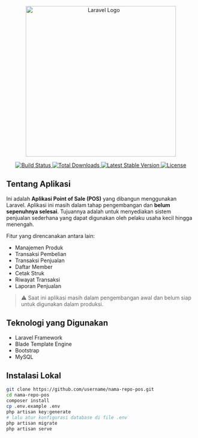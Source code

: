 <p align="center">
  <a href="https://laravel.com" target="_blank">
    <img src="https://raw.githubusercontent.com/laravel/art/master/logo-lockup/5%20SVG/2%20CMYK/1%20Full%20Color/laravel-logolockup-cmyk-red.svg" width="400" alt="Laravel Logo">
  </a>
</p>

<p align="center">
  <a href="https://github.com/laravel/framework/actions">
    <img src="https://github.com/laravel/framework/workflows/tests/badge.svg" alt="Build Status">
  </a>
  <a href="https://packagist.org/packages/laravel/framework">
    <img src="https://img.shields.io/packagist/dt/laravel/framework" alt="Total Downloads">
  </a>
  <a href="https://packagist.org/packages/laravel/framework">
    <img src="https://img.shields.io/packagist/v/laravel/framework" alt="Latest Stable Version">
  </a>
  <a href="https://packagist.org/packages/laravel/framework">
    <img src="https://img.shields.io/packagist/l/laravel/framework" alt="License">
  </a>
</p>

## Tentang Aplikasi

Ini adalah **Aplikasi Point of Sale (POS)** yang dibangun menggunakan Laravel. Aplikasi ini masih dalam tahap pengembangan dan **belum sepenuhnya selesai**. Tujuannya adalah untuk menyediakan sistem penjualan sederhana yang dapat digunakan oleh pelaku usaha kecil hingga menengah.

Fitur yang direncanakan antara lain:

-   Manajemen Produk
-   Transaksi Pembelian
-   Transaksi Penjualan
-   Daftar Member
-   Cetak Struk
-   Riwayat Transaksi
-   Laporan Penjualan

> ⚠️ Saat ini aplikasi masih dalam pengembangan awal dan belum siap untuk digunakan dalam produksi.

## Teknologi yang Digunakan

-   Laravel Framework
-   Blade Template Engine
-   Bootstrap
-   MySQL

## Instalasi Lokal

```bash
git clone https://github.com/username/nama-repo-pos.git
cd nama-repo-pos
composer install
cp .env.example .env
php artisan key:generate
# lalu atur konfigurasi database di file .env
php artisan migrate
php artisan serve
```
